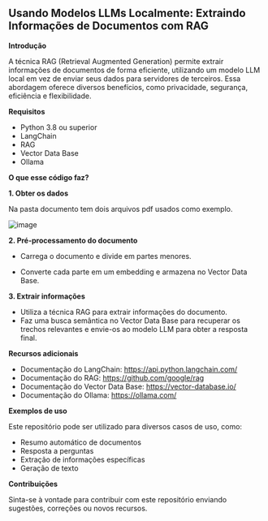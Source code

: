 ## Usando Modelos LLMs Localmente: Extraindo Informações de Documentos com RAG

**Introdução**

A técnica RAG (Retrieval Augmented Generation) permite extrair informações de documentos de forma eficiente, utilizando um modelo LLM local em vez de enviar seus dados para servidores de terceiros. Essa abordagem oferece diversos benefícios, como privacidade, segurança, eficiência e flexibilidade.

**Requisitos**

* Python 3.8 ou superior
* LangChain
* RAG
* Vector Data Base
* Ollama

**O que esse código faz?**

**1. Obter os dados**

Na pasta documento tem dois arquivos pdf usados como exemplo.

![image](https://github.com/mboliveira2006/RAG/assets/16489824/fadf2497-b810-4c1d-bbf3-9e7b6334f9c8)


**2. Pré-processamento do documento**

* Carrega o documento e divide em partes menores.

* Converte cada parte em um embedding e armazena no Vector Data Base.

**3. Extrair informações**

* Utiliza a técnica RAG para extrair informações do documento.
* Faz uma busca semântica no Vector Data Base para recuperar os trechos relevantes e envie-os ao modelo LLM para obter a resposta final.

**Recursos adicionais**

* Documentação do LangChain: https://api.python.langchain.com/
* Documentação do RAG: https://github.com/google/rag
* Documentação do Vector Data Base: https://vector-database.io/
* Documentação do Ollama: https://ollama.com/

**Exemplos de uso**

Este repositório pode ser utilizado para diversos casos de uso, como:

* Resumo automático de documentos
* Resposta a perguntas
* Extração de informações específicas
* Geração de texto

**Contribuições**

Sinta-se à vontade para contribuir com este repositório enviando sugestões, correções ou novos recursos.
